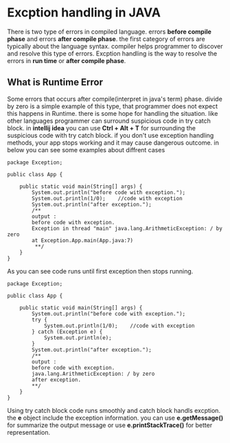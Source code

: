 # Excption handling in JAVA
There is two type of errors in compiled language. errors **before compile phase** and errors **after compile phase**.
the first category of errors are typically about the language syntax. compiler helps programmer to discover and resolve this type of errors.
Excption handling is the way to resolve the errors in **run time** or **after compile phase**.
## What is Runtime Error
Some errors that occurs after compile(interpret in java's term) phase. divide by zero is a simple example of this type, that programmer does not expect this happens in Runtime. there is some hope for handling the situation. like other languages programmer can surround suspicious code in try catch block. in **intellij idea** you can use **Ctrl + Alt + T** for surrounding the suspicious code with try catch block. if you don't use exception handling methods, your app stops working and it may cause dangerous outcome. in below you can see some examples about diffrent cases
```
package Exception;

public class App {

    public static void main(String[] args) {
        System.out.println("before code with exception.");
        System.out.println(1/0);	//code with exception
        System.out.println("after exception.");
        /**
        output :
        before code with exception.
        Exception in thread "main" java.lang.ArithmeticException: / by zero
        at Exception.App.main(App.java:7)
         **/
    }
}

```
As you can see code runs until first exception then stops running.
```
package Exception;

public class App {

    public static void main(String[] args) {
        System.out.println("before code with exception.");
        try {
            System.out.println(1/0);	//code with exception
        } catch (Exception e) {
            System.out.println(e);
        }
        System.out.println("after exception.");
        /**
        output :
        before code with exception.
        java.lang.ArithmeticException: / by zero
        after exception.
        **/
    }
}
```
Using try catch block code runs smoothly and catch block handls excption. the **e** object include the exception information. you can use **e.getMessage()** for summarize the output message or use **e.printStackTrace()** for better representation.